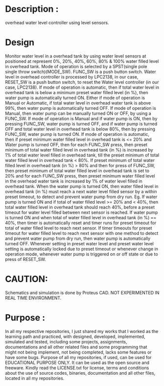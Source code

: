 Description :
============
overhead water level controller using level sensors. 

Design
======
Monitor water level in a overhead tank by using water level sensors at positioned at represent 0%, 20%, 40%, 60%, 80% & 100% water filled level in overhead tank. Mode of operation is selected by a SPST(single pole single throw switch)(MODE_SW). FUNC_SW is a push button switch. Water level in overhead controller is processed by LPC2138, in our case, RESET_SW is a push button switch, to reset the Water level controller (in our case, LPC2138). If mode of operation is automatic, then if total water level in overhead tank is below a minimum preset water filled level (in %), then water pump is automatically turned ON. Either if mode of operation is Manual or Automatic, if total water level in overhead water tank is above 99%, then water pump is automatically turned OFF. If mode of operation is Manual, then water pump can be manually turned ON or OFF, by using a FUNC_SW. If mode of operation is Manual and if water pump is ON, then by pressing FUNC_SW, water pump is turned OFF, and if water pump is turned OFF and total water level in overhead tank is below 80%, then by pressing FUNC_SW, water pump is turned ON. If mode of operation is automatic, then if preset minimum water filled level in overhead tank is <= 20% and Water pump is turned OFF, then for each FUNC_SW press, then preset minimum of total water filled level in overhead tank (in %) is increased by 1% of total water level filled in overhead tank, till the preset minimum of total water filled level in overhead tank < 80%. If preset minimum of total water filled level in overhead tank (in %) > 80% and then for press of FUNC_SW, then preset minimum of total water filled level in overhead tank is set to 20% and for each FUNC_SW press, then preset minimum water filled level in the overhead water tank is increased by 1% of water level filled in overhead tank. When the water pump is turned ON, then  water filled level in overhead tank (in %) must reach a next water level filled sensor by a within preset timeout, to detect and prevent water pump from dry run. Eg. If water pump is turned ON and if total of water filled level >= 20% and < 40%, then total water filled level in overhead tank should reach 40%, before a preset timeout for water level filled between next sensor is reached. If water pump is turned ON and when total of water filled level in overhead tank (in %) == 40%, then timer is automatically reset and timer runs for preset timeout for total of water filled level to reach next sensor. If timer timeouts for preset timeout for water filled level to reach next sensor with one method to detect and prevent water pump from dry run, then water pump is automatically turned OFF. Whenever setting in preset water level and preset water level setting is automatically locked due to preset timeout or whenever change in 
operation mode, whenever water pump is triggered on or off state or due to press of RESET_SW.    

CAUTION:
========
Schematics and simulation is done by Proteus CAD. NOT EXPERIMENTED IN REAL TIME ENVIRONMENT.

Purpose :
=========
In all my respective repositories, I just shared my works that I worked as the learning path and practiced, with designed, developed, implemented, simulated and tested, including some projects, assignments, documentations and all other related files and some programming that might not being implement, not being completed, lacks some features or have some bugs. Purpose of all my repositories, if used, can be used for EDUCATIONAL PURPOSE ONLY. It can be used as the open source and freeware. Kindly read the LICENSE.txt for license, terms and conditions about the use of source codes, binaries, documentation and all other files, located in all my repositories. 
       
